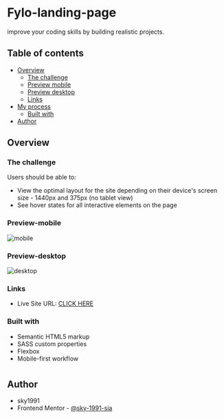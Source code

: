 # Fylo-landing-page

improve your coding skills by building realistic projects. 

## Table of contents

- [Overview](#overview)
  - [The challenge](#the-challenge)
  - [Preview mobile](#Preview-mobile)
  - [Preview desktop](#Preview-desktop)
  - [Links](#links)
- [My process](#my-process)
  - [Built with](#built-with)
- [Author](#author)

## Overview

### The challenge

Users should be able to:

- View the optimal layout for the site depending on their device's screen size - 1440px and 375px (no tablet view)
- See hover states for all interactive elements on the page

### Preview-mobile

![mobile](https://user-images.githubusercontent.com/79264045/217843641-b5135c43-d196-4d17-8599-c9695277b7ea.png)

### Preview-desktop

![desktop](https://user-images.githubusercontent.com/79264045/217843844-b2e6331f-ba88-4c82-b64d-041856010ccf.png)

### Links

- Live Site URL: [CLICK HERE](https://fylo-landing-page-sky-de.netlify.app/)

### Built with

- Semantic HTML5 markup
- SASS custom properties
- Flexbox
- Mobile-first workflow

#
## Author
- sky1991
- Frontend Mentor - [@sky-1991-sia](https://www.frontendmentor.io/profile/sky-1991-sia)
